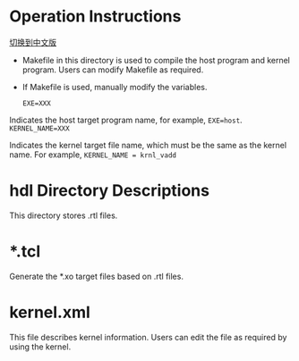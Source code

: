 # Operation Instructions

[切换到中文版](./README_CN.md)

* Makefile in this directory is used to compile the host program and kernel program. Users can modify Makefile as required.
* If Makefile is used, manually modify the variables.

  `EXE=XXX`

Indicates the host target program name, for example, `EXE=host`.
​	
	`KERNEL_NAME=XXX`

Indicates the kernel target file name, which must be the same as the kernel name.
For example, `KERNEL_NAME = krnl_vadd`


# hdl Directory Descriptions
This directory stores .rtl files.
# *.tcl
Generate the *.xo target files based on .rtl files.
# kernel.xml
This file describes kernel information. Users can edit the file as required by using the kernel.

